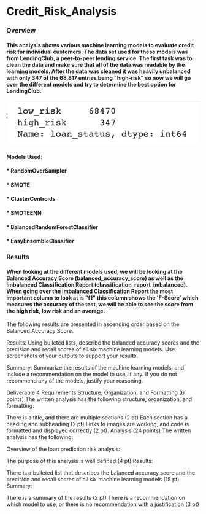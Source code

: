 # Credit_Risk_Analysis

### Overview
#### This analysis shows various machine learning models to evaluate credit risk for individual customers. The data set used for these models was from LendingClub, a peer-to-peer lending service. The first task was to clean the data and make sure that all of the data was readable by the learning models. After the data was cleaned it was heavily unbalanced with only 347 of the 68,817 entries being "high-risk" so now we will go over the different models and try to determine the best option for LendingClub. 
![Image_1](https://github.com/walzfran/Credit_Risk_Analysis/blob/main/images/y_counts.png)

#### Models Used:
#### * RandomOverSampler
#### * SMOTE
#### * ClusterCentroids
#### * SMOTEENN
#### * BalancedRandomForestClassifier
#### * EasyEnsembleClassifier

### Results 
#### When looking at the different models used, we will be looking at the Balanced Accuracy Score (balanced_accuracy_score) as well as the Imbalanced Classification Report (classification_report_imbalanced). When going over the Imbalanced Classification Report the most important column to look at is "f1" this column shows the 'F-Score' which measures the accuracy of the test, we will be able to see the score from the high risk, low risk and an average. 

The following results are presented in ascending order based on the Balanced Accuracy Score. 







Results: Using bulleted lists, describe the balanced accuracy scores and the precision and recall scores of all six machine learning models. Use screenshots of your outputs to support your results.

Summary: Summarize the results of the machine learning models, and include a recommendation on the model to use, if any. If you do not recommend any of the models, justify your reasoning.

Deliverable 4 Requirements
Structure, Organization, and Formatting (6 points)
The written analysis has the following structure, organization, and formatting:

There is a title, and there are multiple sections (2 pt)
Each section has a heading and subheading (2 pt)
Links to images are working, and code is formatted and displayed correctly (2 pt).
Analysis (24 points)
The written analysis has the following:

Overview of the loan prediction risk analysis:

The purpose of this analysis is well defined (4 pt)
Results:

There is a bulleted list that describes the balanced accuracy score and the precision and recall scores of all six machine learning models (15 pt)
Summary:

There is a summary of the results (2 pt)
There is a recommendation on which model to use, or there is no recommendation with a justification (3 pt)
